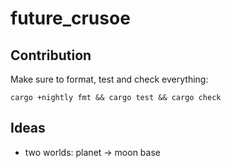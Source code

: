 # future_crusoe

## Contribution

Make sure to format, test and check everything:
```
cargo +nightly fmt && cargo test && cargo check
```

## Ideas

* two worlds: planet -> moon base
